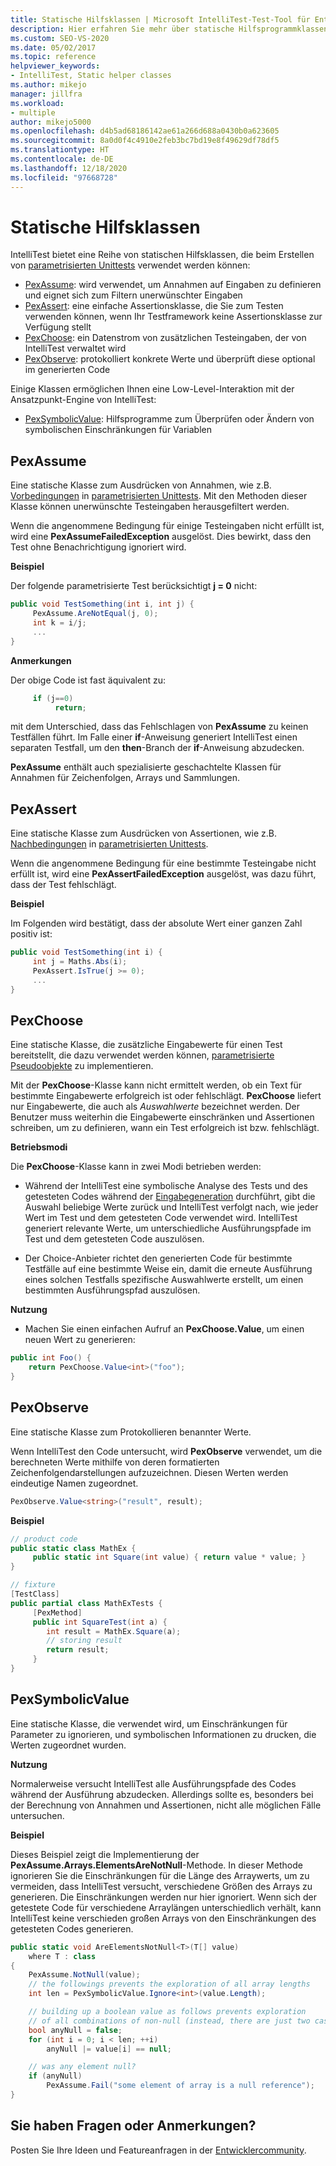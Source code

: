```yaml
---
title: Statische Hilfsklassen | Microsoft IntelliTest-Test-Tool für Entwickler
description: Hier erfahren Sie mehr über statische Hilfsprogrammklassen, die IntelliTest für die Erstellung von parametrisierten Komponententests bereitstellt.
ms.custom: SEO-VS-2020
ms.date: 05/02/2017
ms.topic: reference
helpviewer_keywords:
- IntelliTest, Static helper classes
ms.author: mikejo
manager: jillfra
ms.workload:
- multiple
author: mikejo5000
ms.openlocfilehash: d4b5ad68186142ae61a266d688a0430b0a623605
ms.sourcegitcommit: 8a0d0f4c4910e2feb3bc7bd19e8f49629df78df5
ms.translationtype: HT
ms.contentlocale: de-DE
ms.lasthandoff: 12/18/2020
ms.locfileid: "97668728"
---
```

# <a name="static-helper-classes"></a>Statische Hilfsklassen

IntelliTest bietet eine Reihe von statischen Hilfsklassen, die beim Erstellen von [parametrisierten Unittests](test-generation.md#parameterized-unit-testing) verwendet werden können:

* [PexAssume](#pexassume): wird verwendet, um Annahmen auf Eingaben zu definieren und eignet sich zum Filtern unerwünschter Eingaben
* [PexAssert](#pexassert): eine einfache Assertionsklasse, die Sie zum Testen verwenden können, wenn Ihr Testframework keine Assertionsklasse zur Verfügung stellt
* [PexChoose](#pexchoose): ein Datenstrom von zusätzlichen Testeingaben, der von IntelliTest verwaltet wird
* [PexObserve](#pexobserve): protokolliert konkrete Werte und überprüft diese optional im generierten Code

Einige Klassen ermöglichen Ihnen eine Low-Level-Interaktion mit der Ansatzpunkt-Engine von IntelliTest:

* [PexSymbolicValue](#pexsymbolicvalue): Hilfsprogramme zum Überprüfen oder Ändern von symbolischen Einschränkungen für Variablen

<a name="pexassume"></a>
## <a name="pexassume"></a>PexAssume

Eine statische Klasse zum Ausdrücken von Annahmen, wie z.B. [Vorbedingungen](test-generation.md#precondition) in [parametrisierten Unittests](test-generation.md#parameterized-unit-testing). Mit den Methoden dieser Klasse können unerwünschte Testeingaben herausgefiltert werden.

Wenn die angenommene Bedingung für einige Testeingaben nicht erfüllt ist, wird eine **PexAssumeFailedException** ausgelöst. Dies bewirkt, dass den Test ohne Benachrichtigung ignoriert wird.

**Beispiel**

Der folgende parametrisierte Test berücksichtigt **j = 0** nicht:

```csharp
public void TestSomething(int i, int j) {
     PexAssume.AreNotEqual(j, 0);
     int k = i/j;
     ...
}
```

**Anmerkungen**

Der obige Code ist fast äquivalent zu:

```csharp
     if (j==0)
          return;
```

mit dem Unterschied, dass das Fehlschlagen von **PexAssume** zu keinen Testfällen führt. Im Falle einer **if**-Anweisung generiert IntelliTest einen separaten Testfall, um den **then**-Branch der **if**-Anweisung abzudecken.

**PexAssume** enthält auch spezialisierte geschachtelte Klassen für Annahmen für Zeichenfolgen, Arrays und Sammlungen.

<a name="pexassert"></a>
## <a name="pexassert"></a>PexAssert

Eine statische Klasse zum Ausdrücken von Assertionen, wie z.B. [Nachbedingungen](test-generation.md#postcondition) in [parametrisierten Unittests](test-generation.md#parameterized-unit-testing).

Wenn die angenommene Bedingung für eine bestimmte Testeingabe nicht erfüllt ist, wird eine **PexAssertFailedException** ausgelöst, was dazu führt, dass der Test fehlschlägt.

**Beispiel**

Im Folgenden wird bestätigt, dass der absolute Wert einer ganzen Zahl positiv ist:

```csharp
public void TestSomething(int i) {
     int j = Maths.Abs(i);
     PexAssert.IsTrue(j >= 0);
     ...
}
```

<a name="pexchoose"></a>
## <a name="pexchoose"></a>PexChoose

Eine statische Klasse, die zusätzliche Eingabewerte für einen Test bereitstellt, die dazu verwendet werden können, [parametrisierte Pseudoobjekte](input-generation.md#parameterized-mocks) zu implementieren.

Mit der **PexChoose**-Klasse kann nicht ermittelt werden, ob ein Text für bestimmte Eingabewerte erfolgreich ist oder fehlschlägt. **PexChoose** liefert nur Eingabewerte, die auch als *Auswahlwerte* bezeichnet werden. Der Benutzer muss weiterhin die Eingabewerte einschränken und Assertionen schreiben, um zu definieren, wann ein Test erfolgreich ist bzw. fehlschlägt.

**Betriebsmodi**

Die **PexChoose**-Klasse kann in zwei Modi betrieben werden:

* Während der IntelliTest eine symbolische Analyse des Tests und des getesteten Codes während der [Eingabegeneration](input-generation.md) durchführt, gibt die Auswahl beliebige Werte zurück und IntelliTest verfolgt nach, wie jeder Wert im Test und dem getesteten Code verwendet wird. IntelliTest generiert relevante Werte, um unterschiedliche Ausführungspfade im Test und dem getesteten Code auszulösen.

* Der Choice-Anbieter richtet den generierten Code für bestimmte Testfälle auf eine bestimmte Weise ein, damit die erneute Ausführung eines solchen Testfalls spezifische Auswahlwerte erstellt, um einen bestimmten Ausführungspfad auszulösen.

**Nutzung**

* Machen Sie einen einfachen Aufruf an **PexChoose.Value**, um einen neuen Wert zu generieren:

```csharp
public int Foo() {
    return PexChoose.Value<int>("foo");
}
```

<a name="pexobserve"></a>
## <a name="pexobserve"></a>PexObserve

Eine statische Klasse zum Protokollieren benannter Werte.

Wenn IntelliTest den Code untersucht, wird **PexObserve** verwendet, um die berechneten Werte mithilfe von deren formatierten Zeichenfolgendarstellungen aufzuzeichnen. Diesen Werten werden eindeutige Namen zugeordnet.

```csharp
PexObserve.Value<string>("result", result);
```

**Beispiel**

```csharp
// product code
public static class MathEx {
     public static int Square(int value) { return value * value; }
}

// fixture
[TestClass]
public partial class MathExTests {
     [PexMethod]
     public int SquareTest(int a) {
        int result = MathEx.Square(a);
        // storing result
        return result;
     }
}
```

<a name="pexsymbolicvalue"></a>
## <a name="pexsymbolicvalue"></a>PexSymbolicValue

Eine statische Klasse, die verwendet wird, um Einschränkungen für Parameter zu ignorieren, und symbolischen Informationen zu drucken, die Werten zugeordnet wurden.

**Nutzung**

Normalerweise versucht IntelliTest alle Ausführungspfade des Codes während der Ausführung abzudecken. Allerdings sollte es, besonders bei der Berechnung von Annahmen und Assertionen, nicht alle möglichen Fälle untersuchen.

**Beispiel**

Dieses Beispiel zeigt die Implementierung der **PexAssume.Arrays.ElementsAreNotNull**-Methode.
In dieser Methode ignorieren Sie die Einschränkungen für die Länge des Arraywerts, um zu vermeiden, dass IntelliTest versucht, verschiedene Größen des Arrays zu generieren. Die Einschränkungen werden nur hier ignoriert. Wenn sich der getestete Code für verschiedene Arraylängen unterschiedlich verhält, kann IntelliTest keine verschieden großen Arrays von den Einschränkungen des getesteten Codes generieren.

```csharp
public static void AreElementsNotNull<T>(T[] value)
    where T : class
{
    PexAssume.NotNull(value);
    // the followings prevents the exploration of all array lengths
    int len = PexSymbolicValue.Ignore<int>(value.Length);

    // building up a boolean value as follows prevents exploration
    // of all combinations of non-null (instead, there are just two cases)
    bool anyNull = false;
    for (int i = 0; i < len; ++i)
        anyNull |= value[i] == null;

    // was any element null?
    if (anyNull)
        PexAssume.Fail("some element of array is a null reference");
}
```

## <a name="got-feedback"></a>Sie haben Fragen oder Anmerkungen?

Posten Sie Ihre Ideen und Featureanfragen in der [Entwicklercommunity](https://aka.ms/feedback/suggest?space=8).
